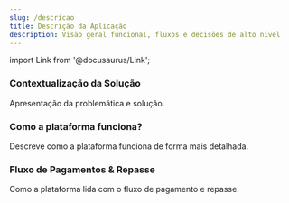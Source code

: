 ```yaml
---
slug: /descricao
title: Descrição da Aplicação
description: Visão geral funcional, fluxos e decisões de alto nível
---
```


import Link from '@docusaurus/Link';

<div className="tech-grid">
  <Link to="/descricao/contexto" className="tech-card">
    <h3>Contextualização da Solução</h3>
    <p>Apresentação da problemática e solução.</p>
  </Link>
  <Link to="/descricao/como-funciona" className="tech-card">
    <h3>Como a plataforma funciona?</h3>
    <p>Descreve como a plataforma funciona de forma mais detalhada.</p>
  </Link>
  <Link to="/descricao/fluxo-de-pagamentos" className="tech-card">
    <h3>Fluxo de Pagamentos & Repasse</h3>
    <p>Como a plataforma lida com o fluxo de pagamento e repasse.</p>
  </Link>
</div>
